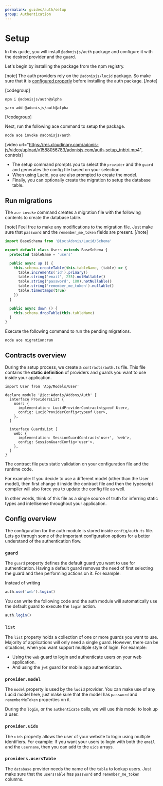 ```yaml
---
permalink: guides/auth/setup
group: Authentication
---
```


# Setup
In this guide, you will install `@adonisjs/auth` package and configure it with the desired provider and the guard.

Let's begin by installing the package from the npm registry.

[note]
The auth providers rely on the `@adonisjs/lucid` package. So make sure that it is [configured properly](/guides/database/setup) before installing the auth package.
[/note]

[codegroup]
```sh{}{npm}
npm i @adonisjs/auth@alpha
```

```sh{}{yarn}
yarn add @adonisjs/auth@alpha
```
[/codegroup]

Next, run the following ace command to setup the package.

```sh
node ace invoke @adonisjs/auth
```

[video url="https://res.cloudinary.com/adonis-js/video/upload/v1588056783/adonisjs.com/auth-setup_tnbtri.mp4", controls]

- The setup command prompts you to select the `provider` and the `guard` and generates the config file based on your selection
- When using Lucid, you are also prompted to create the model.
- Finally, you can optionally create the migration to setup the database table.

## Run migrations
The `ace invoke` command creates a migration file with the following contents to create the database table.

[note]
Feel free to make any modifications to the migration file. Just make sure that `password` and the `remember_me_token` fields are present.
[/note]

```ts
import BaseSchema from '@ioc:Adonis/Lucid/Schema'

export default class Users extends BaseSchema {
  protected tableName = 'users'

  public async up () {
    this.schema.createTable(this.tableName, (table) => {
      table.increments('id').primary()
      table.string('email', 255).notNullable()
      table.string('password', 180).notNullable()
      table.string('remember_me_token').nullable()
      table.timestamps(true)
    })
  }

  public async down () {
    this.schema.dropTable(this.tableName)
  }
}
```

Execute the following command to run the pending migrations.
```sh
node ace migration:run
```

## Contracts overview
During the setup process, we create a `contracts/auth.ts` file. This file contains the **static definition** of providers and guards you want to use inside your application.

```ts{}{contracts/auth.ts}
import User from 'App/Models/User'

declare module '@ioc:Adonis/Addons/Auth' {
  interface ProvidersList {
    user: {
      implementation: LucidProviderContract<typeof User>,
      config: LucidProviderConfig<typeof User>,
    },
  }

  interface GuardsList {
    web: {
      implementation: SessionGuardContract<'user', 'web'>,
      config: SessionGuardConfig<'user'>,
    },
  }
}
```

The contract file puts static validation on your configuration file and the runtime code. 

For example: If you decide to use a different model (other than the User model), then first change it inside the contract file and then the typescript compiler will also force you to update the config file as well.

In other words, think of this file as a single source of truth for inferring static types and intellisense throughout your application.

## Config overview
The configuration for the auth module is stored inside `config/auth.ts` file. Lets go through some of the important configuration options for a better understand of the authentication flow.

### `guard`
The `guard` property defines the default guard you want to use for authentication. Having a default guard removes the need of first selecting the guard and then performing actions on it. For example:

Instead of writing
```ts
auth.use('web').login()
```

You can write the following code and the auth module will automatically use the default guard to execute the `login` action.
```ts
auth.login()
```

### `list`
The `list` property holds a collection of one or more guards you want to use. Majority of applications will only need a single guard. However, there can be situations, when you want support multiple style of login. For example:

- Using the `web` guard to login and authenticate users on your web application.
- And using the `jwt` guard for mobile app authentication.

### `provider.model`
The `model` property is used by the `lucid` provider. You can make use of any Lucid model here, just make sure that the model has `password` and `rememberMeToken` properties on it.

During the `login`, or the `authenticate` calls, we will use this model to look up a user.

### `provider.uids`
The `uids` property allows the user of your website to login using multiple identifiers. For example: If you want your users to login with both the `email` and the `username`, then you can add to the `uids` arrays.

### `providers.usersTable`
The `database` provider needs the name of the `table` to lookup users. Just make sure that the `usersTable` has `password` and `remember_me_token` columns.
